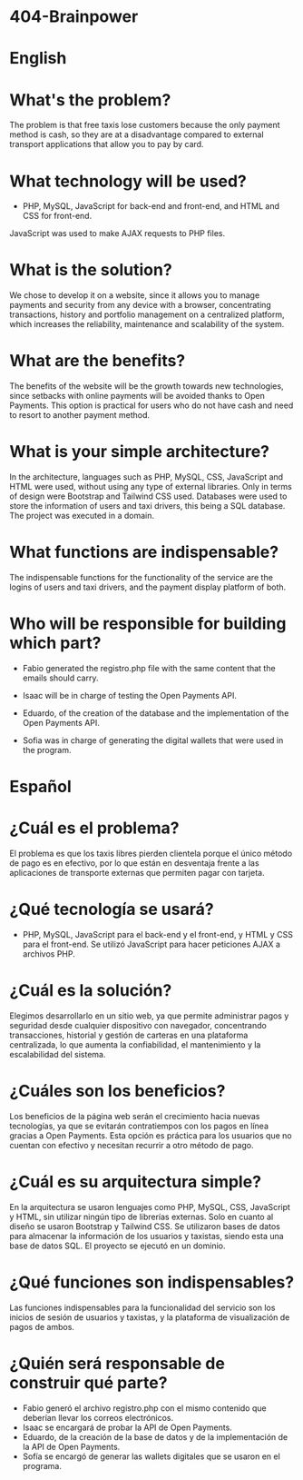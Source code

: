 # 404-Brainpower
# English

# What's the problem?

The problem is that free taxis lose customers because the only payment method is cash, so they are at a disadvantage compared to external transport applications that allow you to pay by card.

# What technology will be used?

- PHP, MySQL, JavaScript for back-end and front-end, and HTML and CSS for front-end.

JavaScript was used to make AJAX requests to PHP files.

# What is the solution?

We chose to develop it on a website, since it allows you to manage payments and security from any device with a browser, concentrating transactions, history and portfolio management on a centralized platform, which increases the reliability, maintenance and scalability of the system.

# What are the benefits?

The benefits of the website will be the growth towards new technologies, since setbacks with online payments will be avoided thanks to Open Payments. This option is practical for users who do not have cash and need to resort to another payment method.

# What is your simple architecture?

In the architecture, languages such as PHP, MySQL, CSS, JavaScript and HTML were used, without using any type of external libraries. Only in terms of design were Bootstrap and Tailwind CSS used. Databases were used to store the information of users and taxi drivers, this being a SQL database. The project was executed in a domain.

# What functions are indispensable?

The indispensable functions for the functionality of the service are the logins of users and taxi drivers, and the payment display platform of both.

# Who will be responsible for building which part?

- Fabio generated the registro.php file with the same content that the emails should carry.

- Isaac will be in charge of testing the Open Payments API.

- Eduardo, of the creation of the database and the implementation of the Open Payments API.

- Sofia was in charge of generating the digital wallets that were used in the program.

# Español

# ¿Cuál es el problema?
El problema es que los taxis libres pierden clientela porque el único método de pago es en efectivo, por lo que están en desventaja frente a las aplicaciones de transporte externas que permiten pagar con tarjeta.

# ¿Qué tecnología se usará?
- PHP, MySQL, JavaScript para el back-end y el front-end, y HTML y CSS para el front-end.
Se utilizó JavaScript para hacer peticiones AJAX a archivos PHP.

# ¿Cuál es la solución?
Elegimos desarrollarlo en un sitio web, ya que permite administrar pagos y seguridad desde cualquier dispositivo con navegador, concentrando transacciones, historial y gestión de carteras en una plataforma centralizada, lo que aumenta la confiabilidad, el mantenimiento y la escalabilidad del sistema. 

# ¿Cuáles son los beneficios?
Los beneficios de la página web serán el crecimiento hacia nuevas tecnologías, ya que se evitarán contratiempos con los pagos en línea gracias a Open Payments. Esta opción es práctica para los usuarios que no cuentan con efectivo y necesitan recurrir a otro método de pago.

# ¿Cuál es su arquitectura simple?
En la arquitectura se usaron lenguajes como PHP, MySQL, CSS, JavaScript y HTML, sin utilizar ningún tipo de librerías externas. Solo en cuanto al diseño se usaron Bootstrap y Tailwind CSS. Se utilizaron bases de datos para almacenar la información de los usuarios y taxistas, siendo esta una base de datos SQL. El proyecto se ejecutó en un dominio.

# ¿Qué funciones son indispensables?
Las funciones indispensables para la funcionalidad del servicio son los inicios de sesión de usuarios y taxistas, y la plataforma de visualización de pagos de ambos.

# ¿Quién será responsable de construir qué parte?
- Fabio generó el archivo registro.php con el mismo contenido que deberían llevar los correos electrónicos.
- Isaac se encargará de probar la API de Open Payments.
- Eduardo, de la creación de la base de datos y de la implementación de la API de Open Payments.
- Sofía se encargó de generar las wallets digitales que se usaron en el programa.
